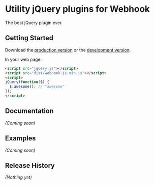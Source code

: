 # Utility jQuery plugins for Webhook

The best jQuery plugin ever.

## Getting Started

Download the [production version][min] or the [development version][max].

[min]: https://raw.github.com//jquery-webhook-js/master/dist/jquery.webhook-js.min.js
[max]: https://raw.github.com//jquery-webhook-js/master/dist/jquery.webhook-js.js

In your web page:

```html
<script src="jquery.js"></script>
<script src="dist/webhook-js.min.js"></script>
<script>
jQuery(function($) {
  $.awesome(); // "awesome"
});
</script>
```

## Documentation
_(Coming soon)_

## Examples
_(Coming soon)_

## Release History
_(Nothing yet)_
